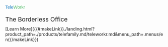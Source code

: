 <p style="color: #0f75bc !important; font-family: Arial, Helvetica, sans-serif !important; margin: 0; padding: 0 !important; font-weight:500 !important; font-style: normal !important;" class="headline-text">Tele<span style="color:#4fba66" >Workr<span></p>
<p style="font-size: 2vw; margin-bottom: 10px">The Borderless Office</p>

<div class="headline-button" markdown="1">
[Learn More]({{#makeLink}}./landing.html?product_path=./products/telefamily.md/teleworkr.md&menu_path=.menus/en{{/makeLink}})
</div>
